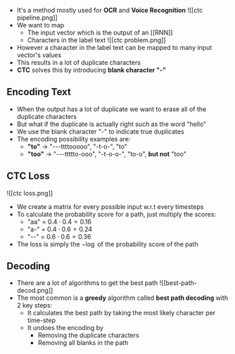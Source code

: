 - It's a method mostly used for **OCR** and **Voice Recognition**
  ![[ctc pipeline.png]]
- We want to map
	- The input vector which is the output of an [[RNN]]
	- Characters in the label text
![[ctc problem.png]]
- However a character in the label text can be mapped to many input vector's values
- This results in a lot of duplicate characters
- **CTC** solves this by introducing **blank character "-"**
## Encoding Text
- When the output has a lot of duplicate we want to erase all of the duplicate characters
- But what if the duplicate is actually right such as the word "hello"
- We use the blank character "-" to indicate true duplicates
- The encoding possibility examples are:
	- **"to"** -> "---ttttooooo", "-t-o-", "to"
	- **"too"** -> "---ttttto-ooo", "-t-o-o-", "to-o", **but not** "too"
## CTC Loss
![[ctc loss.png]]
- We create a matrix for every possible input w.r.t every timesteps
- To calculate the probability score for a path, just multiply the scores:
	- "aa" = $0.4 \cdot 0.4 = 0.16$
	- "a-" = $0.4 \cdot 0.6 = 0.24$
	- "--" = $0.6 \cdot 0.6 = 0.36$
- The loss is simply the $-\log$ of the probability score of the path
## Decoding
- There are a lot of algorithms to get the best path
  ![[best-path-decod.png]]
- The most common is a **greedy** algorithm called **best path decoding** with 2 key steps:
	- It calculates the best path by taking the most likely character per time-step
	- It undoes the encoding by
		- Removing the duplicate characters
		- Removing all blanks in the path